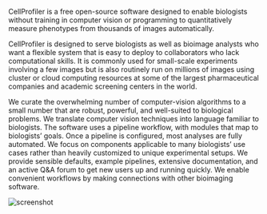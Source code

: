 CellProfiler is a free open-source software designed to enable biologists without training in computer vision or programming to quantitatively measure phenotypes from thousands of images automatically.

CellProfiler is designed to serve biologists as well as bioimage analysts who want a flexible system that is easy to deploy to collaborators who lack computational skills. It is commonly used for small-scale experiments involving a few images but is also routinely run on millions of images using cluster or cloud computing resources at some of the largest pharmaceutical companies and academic screening centers in the world.

We curate the overwhelming number of computer-vision algorithms to a small number that are robust, powerful, and well-suited to biological problems. We translate computer vision techniques into language familiar to biologists. The software uses a pipeline workflow, with modules that map to biologists’ goals. Once a pipeline is configured, most analyses are fully automated. We focus on components applicable to many biologists’ use cases rather than heavily customized to unique experimental setups. We provide sensible defaults, example pipelines, extensive documentation, and an active Q&A forum to get new users up and running quickly. We enable convenient workflows by making connections with other bioimaging software.

![screenshot](https://cdn.jsdelivr.net/gh/ITS-Unibas/chocolatey-community-packages@main/automatic/cellprofiler/screenshot.png)
